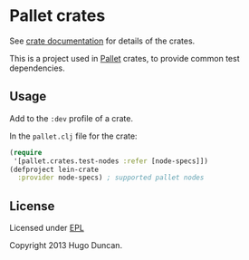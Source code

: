# Pallet crates

See [crate documentation](http://palletops.com/doc/crates/) for details of the
crates.

This is a project used in [Pallet](http://palletops.com) crates, to provide
common test dependencies.

## Usage

Add to the `:dev` profile of a crate.

In the `pallet.clj` file for the crate:

```clj
(require
 '[pallet.crates.test-nodes :refer [node-specs]])
(defproject lein-crate
  :provider node-specs) ; supported pallet nodes
```

## License

Licensed under [EPL](http://www.eclipse.org/legal/epl-v10.html)

Copyright 2013 Hugo Duncan.
